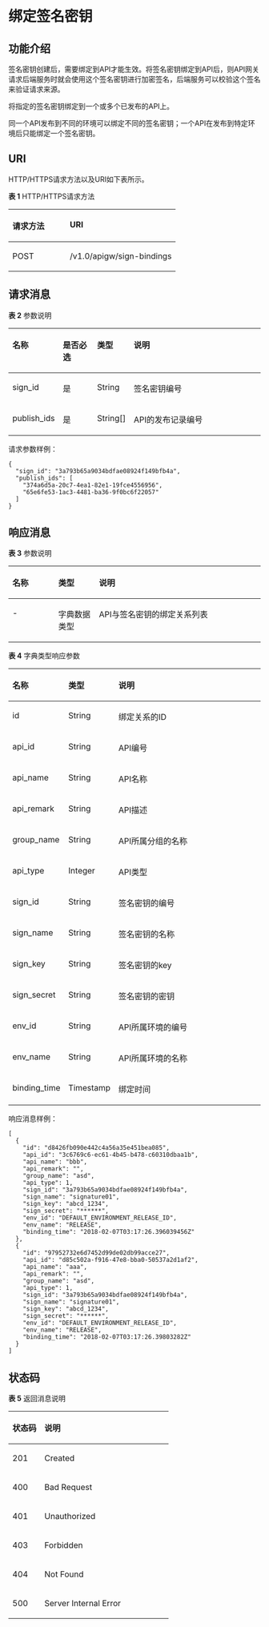 # 绑定签名密钥<a name="apig-zh-api-180713142"></a>

## 功能介绍<a name="section12427613"></a>

签名密钥创建后，需要绑定到API才能生效。将签名密钥绑定到API后，则API网关请求后端服务时就会使用这个签名密钥进行加密签名，后端服务可以校验这个签名来验证请求来源。

将指定的签名密钥绑定到一个或多个已发布的API上。

同一个API发布到不同的环境可以绑定不同的签名密钥；一个API在发布到特定环境后只能绑定一个签名密钥。

## URI<a name="section44739658"></a>

HTTP/HTTPS请求方法以及URI如下表所示。

**表 1**  HTTP/HTTPS请求方法

<a name="table19534294"></a>
<table><thead align="left"><tr id="row53547179"><th class="cellrowborder" valign="top" width="34.339999999999996%" id="mcps1.2.3.1.1"><p id="p42354227"><a name="p42354227"></a><a name="p42354227"></a>请求方法</p>
</th>
<th class="cellrowborder" valign="top" width="65.66%" id="mcps1.2.3.1.2"><p id="p8140339"><a name="p8140339"></a><a name="p8140339"></a>URI</p>
</th>
</tr>
</thead>
<tbody><tr id="row55387732"><td class="cellrowborder" valign="top" width="34.339999999999996%" headers="mcps1.2.3.1.1 "><p id="p57221309"><a name="p57221309"></a><a name="p57221309"></a>POST</p>
</td>
<td class="cellrowborder" valign="top" width="65.66%" headers="mcps1.2.3.1.2 "><p id="p4414487"><a name="p4414487"></a><a name="p4414487"></a>/v1.0/apigw/sign-bindings</p>
</td>
</tr>
</tbody>
</table>

## 请求消息<a name="section3743"></a>

**表 2**  参数说明

<a name="table64045020"></a>
<table><thead align="left"><tr id="row14048815"><th class="cellrowborder" valign="top" width="15.308469153084689%" id="mcps1.2.5.1.1"><p id="p64212251"><a name="p64212251"></a><a name="p64212251"></a>名称</p>
</th>
<th class="cellrowborder" valign="top" width="14.288571142885708%" id="mcps1.2.5.1.2"><p id="p33809876"><a name="p33809876"></a><a name="p33809876"></a>是否必选</p>
</th>
<th class="cellrowborder" valign="top" width="14.288571142885708%" id="mcps1.2.5.1.3"><p id="p54245441"><a name="p54245441"></a><a name="p54245441"></a>类型</p>
</th>
<th class="cellrowborder" valign="top" width="56.11438856114388%" id="mcps1.2.5.1.4"><p id="p31804619"><a name="p31804619"></a><a name="p31804619"></a>说明</p>
</th>
</tr>
</thead>
<tbody><tr id="row26037337"><td class="cellrowborder" valign="top" width="15.308469153084689%" headers="mcps1.2.5.1.1 "><p id="p28649556"><a name="p28649556"></a><a name="p28649556"></a>sign_id</p>
</td>
<td class="cellrowborder" valign="top" width="14.288571142885708%" headers="mcps1.2.5.1.2 "><p id="p38912675"><a name="p38912675"></a><a name="p38912675"></a>是</p>
</td>
<td class="cellrowborder" valign="top" width="14.288571142885708%" headers="mcps1.2.5.1.3 "><p id="p64918959"><a name="p64918959"></a><a name="p64918959"></a>String</p>
</td>
<td class="cellrowborder" valign="top" width="56.11438856114388%" headers="mcps1.2.5.1.4 "><p id="p23944287"><a name="p23944287"></a><a name="p23944287"></a>签名密钥编号</p>
</td>
</tr>
<tr id="row7080698"><td class="cellrowborder" valign="top" width="15.308469153084689%" headers="mcps1.2.5.1.1 "><p id="p36665652"><a name="p36665652"></a><a name="p36665652"></a>publish_ids</p>
</td>
<td class="cellrowborder" valign="top" width="14.288571142885708%" headers="mcps1.2.5.1.2 "><p id="p17127855"><a name="p17127855"></a><a name="p17127855"></a>是</p>
</td>
<td class="cellrowborder" valign="top" width="14.288571142885708%" headers="mcps1.2.5.1.3 "><p id="p45179027"><a name="p45179027"></a><a name="p45179027"></a>String[]</p>
</td>
<td class="cellrowborder" valign="top" width="56.11438856114388%" headers="mcps1.2.5.1.4 "><p id="p35622534"><a name="p35622534"></a><a name="p35622534"></a>API的发布记录编号</p>
</td>
</tr>
</tbody>
</table>

请求参数样例：

```
{
  "sign_id": "3a793b65a9034bdfae08924f149bfb4a",
  "publish_ids": [
    "374a6d5a-20c7-4ea1-82e1-19fce4556956",
    "65e6fe53-1ac3-4481-ba36-9f0bc6f22057"
  ]
}
```

## 响应消息<a name="section303246"></a>

**表 3**  参数说明

<a name="table50099799"></a>
<table><thead align="left"><tr id="row33619400"><th class="cellrowborder" valign="top" width="18.18%" id="mcps1.2.4.1.1"><p id="p38816869"><a name="p38816869"></a><a name="p38816869"></a>名称</p>
</th>
<th class="cellrowborder" valign="top" width="16.16%" id="mcps1.2.4.1.2"><p id="p57158666"><a name="p57158666"></a><a name="p57158666"></a>类型</p>
</th>
<th class="cellrowborder" valign="top" width="65.66%" id="mcps1.2.4.1.3"><p id="p66449248"><a name="p66449248"></a><a name="p66449248"></a>说明</p>
</th>
</tr>
</thead>
<tbody><tr id="row13680014"><td class="cellrowborder" valign="top" width="18.18%" headers="mcps1.2.4.1.1 "><p id="p34339389"><a name="p34339389"></a><a name="p34339389"></a>-</p>
</td>
<td class="cellrowborder" valign="top" width="16.16%" headers="mcps1.2.4.1.2 "><p id="p30027157"><a name="p30027157"></a><a name="p30027157"></a>字典数据类型</p>
</td>
<td class="cellrowborder" valign="top" width="65.66%" headers="mcps1.2.4.1.3 "><p id="p16280637"><a name="p16280637"></a><a name="p16280637"></a>API与签名密钥的绑定关系列表</p>
</td>
</tr>
</tbody>
</table>

**表 4**  字典类型响应参数

<a name="table43663197"></a>
<table><thead align="left"><tr id="row22855600"><th class="cellrowborder" valign="top" width="18.18%" id="mcps1.2.4.1.1"><p id="p39364310"><a name="p39364310"></a><a name="p39364310"></a>名称</p>
</th>
<th class="cellrowborder" valign="top" width="16.16%" id="mcps1.2.4.1.2"><p id="p34392512"><a name="p34392512"></a><a name="p34392512"></a>类型</p>
</th>
<th class="cellrowborder" valign="top" width="65.66%" id="mcps1.2.4.1.3"><p id="p34330070"><a name="p34330070"></a><a name="p34330070"></a>说明</p>
</th>
</tr>
</thead>
<tbody><tr id="row29272322"><td class="cellrowborder" valign="top" width="18.18%" headers="mcps1.2.4.1.1 "><p id="p22247849"><a name="p22247849"></a><a name="p22247849"></a>id</p>
</td>
<td class="cellrowborder" valign="top" width="16.16%" headers="mcps1.2.4.1.2 "><p id="p57245365"><a name="p57245365"></a><a name="p57245365"></a>String</p>
</td>
<td class="cellrowborder" valign="top" width="65.66%" headers="mcps1.2.4.1.3 "><p id="p6363022"><a name="p6363022"></a><a name="p6363022"></a>绑定关系的ID</p>
</td>
</tr>
<tr id="row57267203"><td class="cellrowborder" valign="top" width="18.18%" headers="mcps1.2.4.1.1 "><p id="p8131833"><a name="p8131833"></a><a name="p8131833"></a>api_id</p>
</td>
<td class="cellrowborder" valign="top" width="16.16%" headers="mcps1.2.4.1.2 "><p id="p54698736"><a name="p54698736"></a><a name="p54698736"></a>String</p>
</td>
<td class="cellrowborder" valign="top" width="65.66%" headers="mcps1.2.4.1.3 "><p id="p1412623"><a name="p1412623"></a><a name="p1412623"></a>API编号</p>
</td>
</tr>
<tr id="row12713614"><td class="cellrowborder" valign="top" width="18.18%" headers="mcps1.2.4.1.1 "><p id="p23169789"><a name="p23169789"></a><a name="p23169789"></a>api_name</p>
</td>
<td class="cellrowborder" valign="top" width="16.16%" headers="mcps1.2.4.1.2 "><p id="p64813609"><a name="p64813609"></a><a name="p64813609"></a>String</p>
</td>
<td class="cellrowborder" valign="top" width="65.66%" headers="mcps1.2.4.1.3 "><p id="p15410937"><a name="p15410937"></a><a name="p15410937"></a>API名称</p>
</td>
</tr>
<tr id="row4480706"><td class="cellrowborder" valign="top" width="18.18%" headers="mcps1.2.4.1.1 "><p id="p27392900"><a name="p27392900"></a><a name="p27392900"></a>api_remark</p>
</td>
<td class="cellrowborder" valign="top" width="16.16%" headers="mcps1.2.4.1.2 "><p id="p4232414"><a name="p4232414"></a><a name="p4232414"></a>String</p>
</td>
<td class="cellrowborder" valign="top" width="65.66%" headers="mcps1.2.4.1.3 "><p id="p7281273"><a name="p7281273"></a><a name="p7281273"></a>API描述</p>
</td>
</tr>
<tr id="row65531462"><td class="cellrowborder" valign="top" width="18.18%" headers="mcps1.2.4.1.1 "><p id="p6448229"><a name="p6448229"></a><a name="p6448229"></a>group_name</p>
</td>
<td class="cellrowborder" valign="top" width="16.16%" headers="mcps1.2.4.1.2 "><p id="p52544536"><a name="p52544536"></a><a name="p52544536"></a>String</p>
</td>
<td class="cellrowborder" valign="top" width="65.66%" headers="mcps1.2.4.1.3 "><p id="p28249032"><a name="p28249032"></a><a name="p28249032"></a>API所属分组的名称</p>
</td>
</tr>
<tr id="row52914698"><td class="cellrowborder" valign="top" width="18.18%" headers="mcps1.2.4.1.1 "><p id="p58232127"><a name="p58232127"></a><a name="p58232127"></a>api_type</p>
</td>
<td class="cellrowborder" valign="top" width="16.16%" headers="mcps1.2.4.1.2 "><p id="p19181861"><a name="p19181861"></a><a name="p19181861"></a>Integer</p>
</td>
<td class="cellrowborder" valign="top" width="65.66%" headers="mcps1.2.4.1.3 "><p id="p10226915"><a name="p10226915"></a><a name="p10226915"></a>API类型</p>
</td>
</tr>
<tr id="row24933379"><td class="cellrowborder" valign="top" width="18.18%" headers="mcps1.2.4.1.1 "><p id="p6337850"><a name="p6337850"></a><a name="p6337850"></a>sign_id</p>
</td>
<td class="cellrowborder" valign="top" width="16.16%" headers="mcps1.2.4.1.2 "><p id="p43603804"><a name="p43603804"></a><a name="p43603804"></a>String</p>
</td>
<td class="cellrowborder" valign="top" width="65.66%" headers="mcps1.2.4.1.3 "><p id="p42247251"><a name="p42247251"></a><a name="p42247251"></a>签名密钥的编号</p>
</td>
</tr>
<tr id="row44680946"><td class="cellrowborder" valign="top" width="18.18%" headers="mcps1.2.4.1.1 "><p id="p62386883"><a name="p62386883"></a><a name="p62386883"></a>sign_name</p>
</td>
<td class="cellrowborder" valign="top" width="16.16%" headers="mcps1.2.4.1.2 "><p id="p20172764"><a name="p20172764"></a><a name="p20172764"></a>String</p>
</td>
<td class="cellrowborder" valign="top" width="65.66%" headers="mcps1.2.4.1.3 "><p id="p23381222"><a name="p23381222"></a><a name="p23381222"></a>签名密钥的名称</p>
</td>
</tr>
<tr id="row9104413"><td class="cellrowborder" valign="top" width="18.18%" headers="mcps1.2.4.1.1 "><p id="p66368851"><a name="p66368851"></a><a name="p66368851"></a>sign_key</p>
</td>
<td class="cellrowborder" valign="top" width="16.16%" headers="mcps1.2.4.1.2 "><p id="p7167821"><a name="p7167821"></a><a name="p7167821"></a>String</p>
</td>
<td class="cellrowborder" valign="top" width="65.66%" headers="mcps1.2.4.1.3 "><p id="p43722611"><a name="p43722611"></a><a name="p43722611"></a>签名密钥的key</p>
</td>
</tr>
<tr id="row57959187"><td class="cellrowborder" valign="top" width="18.18%" headers="mcps1.2.4.1.1 "><p id="p64182567"><a name="p64182567"></a><a name="p64182567"></a>sign_secret</p>
</td>
<td class="cellrowborder" valign="top" width="16.16%" headers="mcps1.2.4.1.2 "><p id="p31405468"><a name="p31405468"></a><a name="p31405468"></a>String</p>
</td>
<td class="cellrowborder" valign="top" width="65.66%" headers="mcps1.2.4.1.3 "><p id="p60815002"><a name="p60815002"></a><a name="p60815002"></a>签名密钥的密钥</p>
</td>
</tr>
<tr id="row10464107"><td class="cellrowborder" valign="top" width="18.18%" headers="mcps1.2.4.1.1 "><p id="p42286344"><a name="p42286344"></a><a name="p42286344"></a>env_id</p>
</td>
<td class="cellrowborder" valign="top" width="16.16%" headers="mcps1.2.4.1.2 "><p id="p2641858"><a name="p2641858"></a><a name="p2641858"></a>String</p>
</td>
<td class="cellrowborder" valign="top" width="65.66%" headers="mcps1.2.4.1.3 "><p id="p12663936"><a name="p12663936"></a><a name="p12663936"></a>API所属环境的编号</p>
</td>
</tr>
<tr id="row46866564"><td class="cellrowborder" valign="top" width="18.18%" headers="mcps1.2.4.1.1 "><p id="p38095364"><a name="p38095364"></a><a name="p38095364"></a>env_name</p>
</td>
<td class="cellrowborder" valign="top" width="16.16%" headers="mcps1.2.4.1.2 "><p id="p65825661"><a name="p65825661"></a><a name="p65825661"></a>String</p>
</td>
<td class="cellrowborder" valign="top" width="65.66%" headers="mcps1.2.4.1.3 "><p id="p30278294"><a name="p30278294"></a><a name="p30278294"></a>API所属环境的名称</p>
</td>
</tr>
<tr id="row4069190"><td class="cellrowborder" valign="top" width="18.18%" headers="mcps1.2.4.1.1 "><p id="p61168946"><a name="p61168946"></a><a name="p61168946"></a>binding_time</p>
</td>
<td class="cellrowborder" valign="top" width="16.16%" headers="mcps1.2.4.1.2 "><p id="p55737619"><a name="p55737619"></a><a name="p55737619"></a>Timestamp</p>
</td>
<td class="cellrowborder" valign="top" width="65.66%" headers="mcps1.2.4.1.3 "><p id="p18453329"><a name="p18453329"></a><a name="p18453329"></a>绑定时间</p>
</td>
</tr>
</tbody>
</table>

响应消息样例：

```
[
  {
    "id": "d8426fb090e442c4a56a35e451bea085",
    "api_id": "3c6769c6-ec61-4b45-b478-c60310dbaa1b",
    "api_name": "bbb",
    "api_remark": "",
    "group_name": "asd",
    "api_type": 1,
    "sign_id": "3a793b65a9034bdfae08924f149bfb4a",
    "sign_name": "signature01",
    "sign_key": "abcd_1234",
    "sign_secret": "******",
    "env_id": "DEFAULT_ENVIRONMENT_RELEASE_ID",
    "env_name": "RELEASE",
    "binding_time": "2018-02-07T03:17:26.396039456Z"
  },
  {
    "id": "97952732e6d7452d99de02db99acce27",
    "api_id": "d85c502a-f916-47e8-bba0-50537a2d1af2",
    "api_name": "aaa",
    "api_remark": "",
    "group_name": "asd",
    "api_type": 1,
    "sign_id": "3a793b65a9034bdfae08924f149bfb4a",
    "sign_name": "signature01",
    "sign_key": "abcd_1234",
    "sign_secret": "******",
    "env_id": "DEFAULT_ENVIRONMENT_RELEASE_ID",
    "env_name": "RELEASE",
    "binding_time": "2018-02-07T03:17:26.39803282Z"
  }
]
```

## 状态码<a name="section33694"></a>

**表 5**  返回消息说明

<a name="table42581536"></a>
<table><thead align="left"><tr id="row29329421"><th class="cellrowborder" valign="top" width="20%" id="mcps1.2.3.1.1"><p id="p26872901"><a name="p26872901"></a><a name="p26872901"></a>状态码</p>
</th>
<th class="cellrowborder" valign="top" width="80%" id="mcps1.2.3.1.2"><p id="p61665884"><a name="p61665884"></a><a name="p61665884"></a>说明</p>
</th>
</tr>
</thead>
<tbody><tr id="row58600025"><td class="cellrowborder" valign="top" width="20%" headers="mcps1.2.3.1.1 "><p id="p48981555"><a name="p48981555"></a><a name="p48981555"></a>201</p>
</td>
<td class="cellrowborder" valign="top" width="80%" headers="mcps1.2.3.1.2 "><p id="p73578115452"><a name="p73578115452"></a><a name="p73578115452"></a>Created</p>
</td>
</tr>
<tr id="row5638153"><td class="cellrowborder" valign="top" width="20%" headers="mcps1.2.3.1.1 "><p id="p54037245"><a name="p54037245"></a><a name="p54037245"></a>400</p>
</td>
<td class="cellrowborder" valign="top" width="80%" headers="mcps1.2.3.1.2 "><p id="p14940754"><a name="p14940754"></a><a name="p14940754"></a>Bad Request</p>
</td>
</tr>
<tr id="row249064"><td class="cellrowborder" valign="top" width="20%" headers="mcps1.2.3.1.1 "><p id="p20174257"><a name="p20174257"></a><a name="p20174257"></a>401</p>
</td>
<td class="cellrowborder" valign="top" width="80%" headers="mcps1.2.3.1.2 "><p id="p23502126"><a name="p23502126"></a><a name="p23502126"></a>Unauthorized</p>
</td>
</tr>
<tr id="row10192548"><td class="cellrowborder" valign="top" width="20%" headers="mcps1.2.3.1.1 "><p id="p20290059"><a name="p20290059"></a><a name="p20290059"></a>403</p>
</td>
<td class="cellrowborder" valign="top" width="80%" headers="mcps1.2.3.1.2 "><p id="p32882074"><a name="p32882074"></a><a name="p32882074"></a>Forbidden</p>
</td>
</tr>
<tr id="row27503217"><td class="cellrowborder" valign="top" width="20%" headers="mcps1.2.3.1.1 "><p id="p13168080"><a name="p13168080"></a><a name="p13168080"></a>404</p>
</td>
<td class="cellrowborder" valign="top" width="80%" headers="mcps1.2.3.1.2 "><p id="p15296380"><a name="p15296380"></a><a name="p15296380"></a>Not Found</p>
</td>
</tr>
<tr id="row2963020"><td class="cellrowborder" valign="top" width="20%" headers="mcps1.2.3.1.1 "><p id="p38678029"><a name="p38678029"></a><a name="p38678029"></a>500</p>
</td>
<td class="cellrowborder" valign="top" width="80%" headers="mcps1.2.3.1.2 "><p id="p6744143"><a name="p6744143"></a><a name="p6744143"></a>Server Internal Error</p>
</td>
</tr>
</tbody>
</table>

